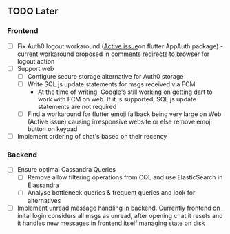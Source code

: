 
## TODO Later

### Frontend
- [ ] Fix Auth0 logout workaround ([Active issue](https://github.com/MaikuB/flutter_appauth/issues/48)on flutter AppAuth package) - current workaround proposed in comments redirects to browser for logout action
- [ ] Support web
  - [ ] Configure secure storage alternative for Auth0 storage
  - [ ] Write SQL.js update statements for msgs received via FCM 
    - At the time of writing, Google's still working on getting dart to work with FCM on web. If it is supported, SQL.js update statements are not required
  - [ ] Find a workaround for flutter emoji fallback being very large on Web (Active issue) causing irresponsive website or else remove emoji button on keypad
- [ ] Implement ordering of chat's based on their recency

### Backend
- [ ] Ensure optimal Cassandra Queries
  - [ ] Remove allow filtering operations from CQL and use ElasticSearch in Elassandra
  - [ ] Analyse bottleneck queries & frequent queries and look for alternatives
- [ ] Implement unread message handling in backend. Currently frontend on inital login considers all msgs as unread, after opening chat it resets and it handles new messages in frontend itself managing state on disk
